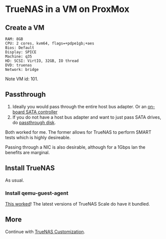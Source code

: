 # TrueNAS in a VM on ProxMox

## Create a VM

```
RAM: 8GB
CPU: 2 cores, kvm64, flags=+pdpe1gb;+aes
Bios: Default
Display: SPICE
Machine: q35
HD: SCSI: VirtIO, 32GB, IO thread
DVD: truenas
Network: bridge
```

Note VM id: 101.

## Passthrough

1. Ideally you would pass through the entire host bus adapter.  Or an
[on-board SATA controller](pcie-passthrough-sata.html)
2. If you do not have a host bus adapter and want to just pass SATA drives, do
[passthrough
disk](https://pve.proxmox.com/wiki/Passthrough_Physical_Disk_to_Virtual_Machine_(VM)).

Both worked for me.  The former allows for TrueNAS to perform SMART tests which
is highly desireable.

Passing through a NIC is also desirable, although for a 1Gbps lan the benefits
are marginal.

## Install TrueNAS

As usual.

### Install qemu-guest-agent

[This worked](https://www.truenas.com/community/resources/qemu-guest-agent.167/)!
The latest versions of TrueNAS Scale do have it bundled.

## More

Continue with [TrueNAS Customization](/truenas-scale/).
